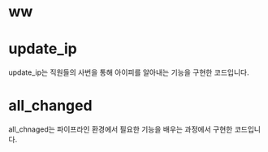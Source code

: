 # ww

# update_ip
update_ip는 직원들의 사번을 통해 아이피를 알아내는 기능을 구현한 코드입니다.

# all_changed
all_chnaged는 파이프라인 환경에서 필요한 기능을 배우는 과정에서 구현한 코드입니다.
